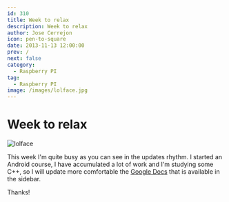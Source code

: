 ```yaml
---
id: 310
title: Week to relax
description: Week to relax
author: Jose Cerrejon
icon: pen-to-square
date: 2013-11-13 12:00:00
prev: /
next: false
category:
  - Raspberry PI
tag:
  - Raspberry PI
image: /images/lolface.jpg
---
```


# Week to relax

![lolface](/images/lolface.jpg)

This week I'm quite busy as you can see in the updates rhythm. I started an Android course, I have accumulated a lot of work and I'm studying some C++, so I will update more comfortable the [Google Docs](http://goo.gl/Iwhbq) that is available in the sidebar.

Thanks!